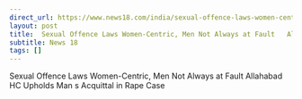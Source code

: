```yaml
---
direct_url: https://www.news18.com/india/sexual-offence-laws-women-centric-men-not-always-at-fault-allahabad-hc-upholds-mans-acquittal-in-rape-case-8932587.html
layout: post
title:  Sexual Offence Laws Women-Centric, Men Not Always at Fault   Allahabad HC Upholds Man s Acquittal in Rape Case
subtitle: News 18
tags: []
---
```


 Sexual Offence Laws Women-Centric, Men Not Always at Fault   Allahabad HC Upholds Man s Acquittal in Rape Case
